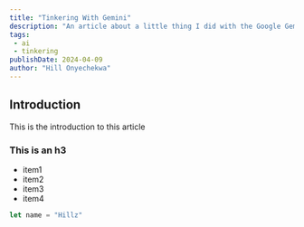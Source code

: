 ```yaml
---
title: "Tinkering With Gemini"
description: "An article about a little thing I did with the Google Gemini API"
tags:
 - ai
 - tinkering
publishDate: 2024-04-09
author: "Hill Onyechekwa"
---
```


## Introduction

This is the introduction to this article
### This is an h3


<ul>
    <li>item1</li>
    <li>item2</li>
    <li>item3</li>
    <li>item4</li>
</ul>


```javascript
let name = "Hillz"